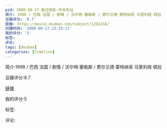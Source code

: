 ```yaml
---
pid: 2008-08-17-看过电影-中央车站
简介: 1998 / 巴西 法国 / 剧情 / 沃尔特·塞勒斯 / 费尔兰德·蒙特纳哥 马里利娅·佩拉
豆瓣评分: '8.7'
链接: https://movie.douban.com/subject/1292218/
创建时间: '2008-08-17 23:25:11'
我的评分: '5'
标签:
评论:
tags: [douban]
categories: [timeline]
---
```

简介:1998 / 巴西 法国 / 剧情 / 沃尔特·塞勒斯 / 费尔兰德·蒙特纳哥 马里利娅·佩拉

豆瓣评分:8.7

[链接](https://movie.douban.com/subject/1292218/)

我的评分:5

标签:

评论:

